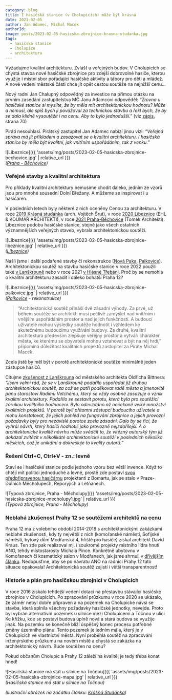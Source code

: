 ```yaml
---
category: blog
title: I hasičská stanice (v Cholupicích) může být krásná
date: 2023-02-05
author: Jan Adamec, Michal Macek
authorId: 
image: posts/2023-02-05-hasicska-zbrojnice-krasna-studanka.jpg
tags:
  - hasičská stanice
  - Cholupice
  - architektura
---
```

Vyžadujme kvalitní architekturu. Zvlášť u veřejných budov. V Cholupicích se chystá stavba nové hasičské zbrojnice pro zdejší dobrovolné hasiče, kterou využije i místní sbor pořádající hasičské aktivity a tábory pro děti a mládež. A nové vedení městské části chce jít opět cestou soutěže na nejnižší cenu…

Nový radní Jan Chalupný odpovědný za investice na přímou otázku na prvním zasedání zastupitelstva MČ Janu Adamcovi odpověděl: _“Zrovna u hasičské stanice si myslíte, že by měla mít architektonickou hodnotu? Může a nemusí, ale spíš bych ji považoval za technickou stavbu a řekl bych, že by se dala klidně vysoutěžit i na cenu. Aby to bylo jednodušší.”_ (viz [zápis](https://www.praha12.cz/assets/File.ashx?id_org=80112&id_dokumenty=93701), strana 70)

Piráti nesouhlasí. Pirátský zastupitel Jan Adamec nabízí jinou vizi: _“Veřejná správa má jít příkladem a zasazovat se o kvalitní architekturu. I hasičská stanice by měla být kvalitní, jak vnitřním uspořádáním, tak z venku.”_

![Líbeznice]({{ 'assets/img/posts/2023-02-05-hasicska-zbrojnice-bechovice.jpg' | relative_url }})<br/>
_([Praha - Běchovice](https://ceskacenazaarchitekturu.cz/rocniky/2021/hasicska-zbrojnice-sdh-bechovice))_

### Veřejné stavby a kvalitní architektura

Pro příklady kvalitní architektury nemusíme chodit daleko, jedním ze vzorů jsou pro mnohé sousední Dolní Břežany. A můžeme se inspirovat i u hasičáren.

V posledních letech byly některé z nich oceněny Cenou za architekturu. V roce [2019 Krásná studánka](https://ceskacenazaarchitekturu.cz/rocniky/2019/hasicska-zbrojnice-krasna-studanka) (arch. Vojtěch Šrut), v roce [2020 Líbeznice](https://ceskacenazaarchitekturu.cz/rocniky/2020/hasicska-zbrojnice-a-zazemi-technickych-sluzeb-v-libeznicich/) (EHL & KOUMAR ARCHITEKTI), v roce [2021 Praha-Běchovice](https://ceskacenazaarchitekturu.cz/rocniky/2021/hasicska-zbrojnice-sdh-bechovice) (Tomek Architekti). Líbeznice podobu hasičské stanice, stejně jako všech ostatních významnějších veřejných staveb, vybrala architektonickou soutěží.

![Líbeznice]({{ 'assets/img/posts/2023-02-05-hasicska-zbrojnice-libeznice.jpg' | relative_url }})<br/>
_([Líbeznice](https://ceskacenazaarchitekturu.cz/rocniky/2020/hasicska-zbrojnice-a-zazemi-technickych-sluzeb-v-libeznicich/))_

Našli jsme i další podařené stavby či rekonstrukce ([Nová Paka](https://www.archiweb.cz/b/stavebni-upravy-pozarni-zbrojnice), [Palkovice](https://www.archiweb.cz/b/hasicska-zbrojnice-v-palkovicich)). Architektonickou soutěž na stavbu hasičské stanice v roce 2022 použili také [v Lanškrouně](https://www.cka.cz/souteze/databaze/hasicska-zbrojnice-sboru-dobrovolnuch-hasicu-v-lanskroune) nebo v roce 2021 [v Hlásné Třebáni](https://www.cka.cz/souteze/databaze/viceucelovy-dum-obce-hlasna-treban-misto-pro-obecni-urad-pozarni-zbrojnici-kulturu-sluzby-a-volny-cas). Proč by se nemohla o kvalitní architekturu zasadit i daleko bohatší Praha 12?

![Líbeznice]({{ 'assets/img/posts/2023-02-05-hasicska-zbrojnice-palkovice.jpg' | relative_url }})<br/>
_([Palkovice](https://www.archiweb.cz/b/hasicska-zbrojnice-v-palkovicich) - rekonstrukce)_

> “Architektonická soutěž přináší dvě zásadní výhody. Za prvé, už během soutěže se architekti musí pečlivě zamýšlet nad vnitřním i vnějším uspořádáním prostor a nad jejich funkčností. A budoucí uživatelé mohou výsledky soutěže hodnotit i vzhledem ke skutečnému budoucímu využívání budovy. Za druhé, kvalitní architektura především zlepšuje veřejný prostor a vytváří charakter města, ke kterému se obyvatelé mohou vztahovat a být na něj hrdí,” připomíná důležitost kvalitních projektů zastupitel za Piráty Michal Macek.

Zcela jistě by měl být v porotě architektonické soutěže minimálně jeden zástupce hasičů.

Citujme [zkušenost z Lanškrouna](https://www.lanskroun.eu/architektonicka-soutez-prinesla-desitky-velmi-kvalitnich-navrhu/d-19066) od městského architekta Oldřicha Bittnera: _“Jsem velmi rád, že se v Lanškrouně podařilo uspořádat již druhou architektonickou soutěž, za což se patří poděkovat radě města a jmenovitě panu starostovi Radimu Vetchému, který se vždy osobně zasazuje o vznik kvalitní architektury. Podařilo se sestavit porotu, která byla pro soutěžící zárukou kvalitního hodnocení. Bylo odevzdáno až nečekaně velké množství kvalitních projektů. V porotě byli přítomni zástupci budoucího uživatele a mohu konstatovat, že jejich pohled na fungování zbrojnice a jejich provozní požadavky byly pro nezávislé porotce zcela zásadní. Dalo by se říci, že vyhrál návrh, který hasiči hodnotili jako provozně nejzdařilejší. A o architektonické kvalitě návrhu může svědčit to, že vítězný autorský tým již dokázal zvítězit v několikáté architektonické soutěži v posledních několika měsících, což je unikátní a dokresluje to kvality autorů.”_

### Řešení Ctrl+C, Ctrl+V - zn.: levně

Staví se i hasičské stanice podle jednoho vzoru bez větší invence. Když to chtějí mít politici jednoduché a levné, prostě zde postaví [svou předpřipravenou hasičárnu](https://www.stavbaweb.cz/pozarni-zbrojnice-5859/clanek.html) projektanti z Bomartu, jak se stalo v Praze-Dolních Měcholupech, Řeporyjích a Letňanech.

![Typová zbrojnice, Praha - Měcholupy]({{ 'assets/img/posts/2023-02-05-hasicska-zbrojnice-mecholupy1.jpg' | relative_url }})<br/>
_(Typová zbrojnice, Praha - Měcholupy)_

### Neblahá zkušenost Prahy 12 se soutěžemi architektů na cenu

Praha 12 má z volebního období 2014-2018 s architektonickými zakázkami neblahé zkušenosti, kdy ty největší z nich (komořanské náměstí, Sofijské náměstí, bytový dům Modřanská 4, hřiště pro hasiče) získal architekt David Kraus. Ten zde pak realizoval mj. i soukromé projekty místního lídra hnutí ANO, tehdy místostarosty Michala Pince. Konkrétně ubytovnu v Komořanech či kosmetický salon v Modřanech, jak jsme shrnuli v [dřívějším článku](https://praha12.pirati.cz/aktuality/pinc-ano-ubytovna-u-skladu.html). Nedopusťme, aby se po návratu ANO na radnici Prahy 12 tato situace opakovala! Architektonická soutěž zajistí i větší transparentnost!

### Historie a plán pro hasičskou zbrojnici v Cholupicích

V roce 2016 získalo tehdejší vedení dotaci na přestavbu stávající hasičské zbrojnice v Cholupicích. Po zpracování průzkumu v roce 2020 se ukázalo, že záměr nebyl dobře připraven a na pozemek na Cholupické návsi se stavba, která splnila všechny požadavky hasičské jednotky, nevejde. Proto byl vybrán alternativní pozemek u silnice mezi Cholupicemi a Točnou v ulici Ke křížku, kde se postaví budova úplně nová a stará budova se využije jinak. Na pozemku se konečně blíží úspěšný konec procesu potřebné změny územního plánu. Tento pozemek je jedním mála, který je v Cholupicích ve vlastnictví města. Nyní proběhla soutěž na zpracování inženýrského průzkumu na novém místě a chystá se zakázka na architektonický návrh. Bude soutěžen na cenu?

Pokud občanům Cholupic a Prahy 12 záleží na kvalitě, je tedy třeba konat hned!

![Hasičská stanice má stát u silnice na Točnou]({{ 'assets/img/posts/2023-02-05-hasicska-zbrojnice-mapa.jpg' | relative_url }})<br/>
_(Hasičská stanice má stát u silnice na Točnou)_

_(Ilustrační obrázek na začátku článku: [Krásná Studánka](https://ceskacenazaarchitekturu.cz/rocniky/2019/hasicska-zbrojnice-krasna-studanka))_

